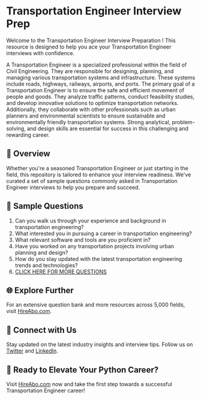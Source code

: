# Transportation Engineer Interview Prep

Welcome to the Transportation Engineer Interview Preparation ! This resource is designed to help you ace your Transportation Engineer interviews with confidence.

A Transportation Engineer is a specialized professional within the field of Civil Engineering. They are responsible for designing, planning, and managing various transportation systems and infrastructure. These systems include roads, highways, railways, airports, and ports. The primary goal of a Transportation Engineer is to ensure the safe and efficient movement of people and goods. They analyze traffic patterns, conduct feasibility studies, and develop innovative solutions to optimize transportation networks. Additionally, they collaborate with other professionals such as urban planners and environmental scientists to ensure sustainable and environmentally friendly transportation systems. Strong analytical, problem-solving, and design skills are essential for success in this challenging and rewarding career.

## 🚀 Overview

Whether you're a seasoned Transportation Engineer or just starting in the field, this repository is tailored to enhance your interview readiness. We've curated a set of sample questions commonly asked in Transportation Engineer interviews to help you prepare and succeed.

## 📝 Sample Questions

1. Can you walk us through your experience and background in transportation engineering?
2. What interested you in pursuing a career in transportation engineering?
3. What relevant software and tools are you proficient in?
4. Have you worked on any transportation projects involving urban planning and design?
5. How do you stay updated with the latest transportation engineering trends and technologies?
6. [CLICK HERE FOR MORE QUESTIONS](https://hireabo.com/job/3_0_3/Transportation%20Engineer)

## 🌐 Explore Further

For an extensive question bank and more resources across 5,000 fields, visit [HireAbo.com](https://www.hireabo.com).

## 📱 Connect with Us

Stay updated on the latest industry insights and interview tips. Follow us on [Twitter](https://twitter.com/hireabo) and [LinkedIn](https://www.linkedin.com/in/hire-abo-3609972a8/).

## 🚀 Ready to Elevate Your Python Career?

Visit [HireAbo.com](https://www.hireabo.com) now and take the first step towards a successful Transportation Engineer career!